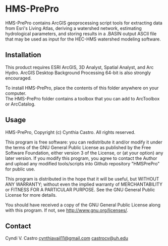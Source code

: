 HMS-PrePro
=============

HMS-PrePro contains ArcGIS geoprocessing script tools for extracting data from Esri's Living Atlas, 
deriving a watershed network, estimating hydrological parameters, and storing results in a .BASIN 
output ASCII file that may be used as input for the HEC-HMS watershed modeling software.
  

Installation
------------
This product requires ESRI ArcGIS, 3D Analyst, Spatial Analyst, and Arc Hydro.
ArcGIS Desktop Background Processing 64-bit is also strongly encouraged.

To install HMS-PrePro, place the contents of this folder anywhere on your computer.  
The HMS-PrePro folder contains a toolbox that you can add to ArcToolbox or ArcCatalog.


Usage
------------
HMS-PrePro, Copyright (c) Cynthia Castro. All rights reserved.
    
This program is free software: you can redistribute it and/or modify
it under the terms of the GNU General Public License as published by
the Free Software Foundation, either version 3 of the License, or
(at your option) any later version.  If you modify this program, you
agree to contact the Author and upload any modified tools/scripts
into Github repository "HMSPrePro" for public use.

This program is distributed in the hope that it will be useful,
but WITHOUT ANY WARRANTY; without even the implied warranty of
MERCHANTABILITY or FITNESS FOR A PARTICULAR PURPOSE.  See the
GNU General Public License for more details.

You should have received a copy of the GNU General Public License
along with this program.  If not, see <http://www.gnu.org/licenses/>.


Contact
-----------
Cyndi V. Castro
cynthiavail11@gmail.com
castrocv@uh.edu

